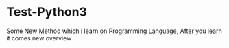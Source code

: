 # Test-Python3
Some New Method which i learn on Programming Language, After you learn it comes new overview 
